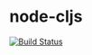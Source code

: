 # node-cljs

[![Build Status](https://travis-ci.org/also/node-cljs.png?branch=master)](https://travis-ci.org/also/node-cljs)
